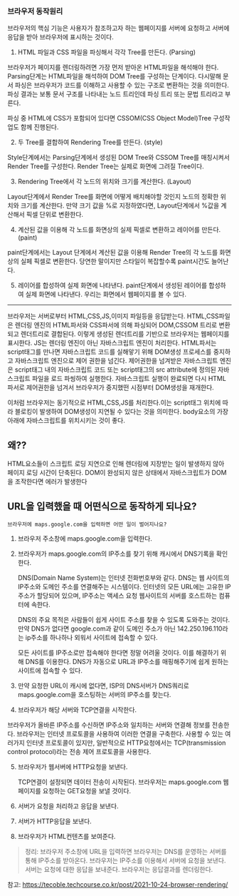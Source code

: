 ### 브라우저 동작원리
브라우저의 핵심 기능은 사용자가 참조하고자 하는 웹페이지를 서버에 요청하고 서버에 응답을 받아 브라우저에 표시하는 것이다.

1. HTML 파일과 CSS 파일을 파싱해서 각각 Tree를 만든다. (Parsing)

브라우저가 페이지를 렌더링하려면 가장 먼저 받아온 HTML파일을 해석해야 한다.
Parsing단계는 HTML파일을 해석하여 DOM Tree를 구성하는 단계이다. 다시말해 문서 파싱은 브라우저가 코드를 이해하고 사용할 수 있는 구조로 변환하는 것을 의미한다.
파싱 결과는 보통 문서 구조를 나타내는 노드 트리인데 파싱 트리 또는 문법 트리라고 부른다.

파싱 중 HTML에 CSS가 포함되어 있다면 CSSOM(CSS Object Model)Tree 구성작업도 함께 진행된다.

2. 두 Tree를 결합하여 Rendering Tree를 만든다. (style)

Style단계에서는 Parsing단계에서 생성된 DOM Tree와 CSSOM Tree를 매칭시켜서 Render Tree를 구성한다.
Render Tree는 실제로 화면에 그려질 Tree이다.

3. Rendering Tree에서 각 노드의 위치와 크기를 계산한다. (Layout)

Layout단계에서 Render Tree를 화면에 어떻게 배치해야할 것인지 노드의 정확한 위치와 크기를 계산한다.
만약 크기 값을 %로 지정하였다면, Layout단계에서 %값을 계산해서 픽셀 단위로 변환한다.

4. 계산된 값을 이용해 각 노드를 화면상의 실제 픽셀로 변환하고 레이어를 만든다. (paint)

paint단계에서는 Layout 단계에서 계산된 값을 이용해 Render Tree의 각 노드를 화면상의 실페 픽셀로 변환한다.
당연한 말이지만 스타일이 복잡할수록 paint시간도 늘어난다.

5. 레이어를 합성하여 실제 화면에 나타낸다.
paint단계에서 생성된 레이어를 합성하여 실제 화면에 나타낸다. 우리는 화면에서 웹페이지를 볼 수 있다.

---

브라우저는 서버로부터 HTML,CSS,JS,이미지 파일등을 응답받는다. 
HTML,CSS파일은 렌더링 엔진의 HTML파서와 CSS파서에 의해 파싱되어 DOM,CSSOM 트리로 변환되고 렌더트리로 결합된다. 이렇게 생성된 렌더트리를 기반으로 브라우저는 웹페이지를 표시한다.
JS는 렌더링 엔진이 아닌 자바스크립트 엔진이 처리한다.
HTML파서는 script태그를 만나면 자바스크립트 코드를 실해앟기 위해 DOM생성 프로세스를 중지하고 자바스크립트 엔진으로 제어 권한을 넘긴다. 제어권한을 넘겨받은 자바스크립트
엔진은 script태그 내의 자바스크립트 코드 또는 script태그의 src attribute에 정의된 자바스크립트 파일을 로드 파씽하여 실행한다. 자바스크립트 실행이
완료되면 다시 HTML 파서로 제어권한을 넘겨서 브라우저가 중지했떤 시점부터 DOM생성을 재개한다.

이처럼 브라우저는 동기적으로 HTML,CSS,JS를 처리한다.이는 script태그 위치에 따라 블로킹이 발생하여 DOM생성이 지연될 수 있다는 것을 의미한다. body요소의 가장 아래에 자바스크립트를 위치시키는 것이 좋다.

## 왜??

HTML요소들이 스크립트 로딩 지연으로 인해 렌더링에 지장받는 일이 발생하지 않아 페이지 로딩 시간이
단축된다. DOM이 완성되지 않은 상태에서 자바스크립트가 DOM을 조작한다면 에러가
발생한다

## URL을 입력했을 때 어떤식으로 동작하게 되나요?

`브라우저에 maps.google.com을 입력하면 어떤 일이 벌어지나요?`

1. 브라우저 주소창에 maps.google.com을 입력한다.
2. 브라우저가 maps.google.com의 IP주소를 찾기 위해 캐시에서 DNS기록을 확인한다.

   DNS(Domain Name System)는 인터넷 전화번호부와 같다. DNS는 웹 사이트의 IP주소와 도메인 주소를 연결해주는 시스템이다. 인터넷의 모든 URL에는 고유한 IP주소가 할당되어 있으며, IP주소는 액세스 요청 웹사이트의 서버를 호스트하는 컴퓨터에 속한다.

   DNS의 주요 목적은 사람들이 쉽게 사이트 주소를 찾을 수 있도록 도와주는 것이다.
   만약 DNS가 없다면 google.com과 같이 도메인 주소가 아닌 142.250.196.110라는 ip주소를 하나하나 외워서 사이트에 접속할 수 있다.

   모든 사이트를 IP주소로만 접속해야 한다면 정말 어려울 것이다. 이를 해결하기 위해 DNS를 이용한다. DNS가 자동으로 URL과 IP주소를 매핑해주기에 쉽게 원하는 사이트에 접속할 수 있다.

3. 만약 요청한 URL이 캐시에 없다면, ISP의 DNS서버가 DNS쿼리로 maps.google.com을
   호스팅하는 서버의 IP주소를 찾는다.
4. 브라우저가 해당 서버와 TCP연결을 시작한다.

브라우저가 올바른 IP주소를 수신하면 IP주소와 일치하는 서버와 연결해 정보를 전송한다.
브라우저는 인터넷 프로토콜을 사용하여 이러한 연결을 구축한다. 사용할 수 있는 여러가지 인터넷
프로토콜이 있지만, 일반적으로 HTTP요청에서는 TCP(transmission control protocol)라는
전송 제어 프로토콜을 사용한다.

5. 브라우저가 웹서버에 HTTP요청을 보낸다.

   TCP연결이 설정되면 데이터 전송이 시작된다. 브라우저는 maps.google.com 웹 페이지를 요청하는 GET요청을 보낼 것이다.

6. 서버가 요청을 처리하고 응답을 보낸다.
7. 서버가 HTTP응답을 보낸다.
8. 브라우저가 HTML컨텐츠를 보여준다.

> 정리: 브라우저 주소창에 URL을 입력하면 브라우저는 DNS를 운영하는 서버를 통해 IP주소를 받아온다. 브라우저는 IP주소를 이용해서 서버에 요청을 보낸다. 서버는 요청에 대한 응답을 보내준다.
> 브라우저는 응답결과를 렌더링한다.

참고: https://tecoble.techcourse.co.kr/post/2021-10-24-browser-rendering/
